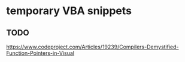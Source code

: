 # temporary VBA snippets

## TODO

https://www.codeproject.com/Articles/19239/Compilers-Demystified-Function-Pointers-in-Visual
